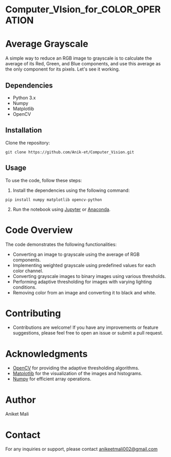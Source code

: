 # Computer_VIsion_for_COLOR_OPERATION

# Average Grayscale

A simple way to reduce an RGB image to grayscale is to calculate the average of its Red, Green, and Blue components, and use this average as the only component for its pixels. Let's see it working.

## Dependencies
- Python 3.x
- Numpy
- Matplotlib
- OpenCV

## Installation

Clone the repository:
```
git clone https://github.com/Anik-et/Computer_Vision.git
```


## Usage

To use the code, follow these steps:

1. Install the dependencies using the following command:

```
pip install numpy matplotlib opencv-python
```

2. Run the notebook using [Jupyter](https://jupyter.org/) or [Anaconda](https://www.anaconda.com/).

# Code Overview
The code demonstrates the following functionalities:

- Converting an image to grayscale using the average of RGB components.
- Implementing weighted grayscale using predefined values for each color channel.
- Converting grayscale images to binary images using various thresholds.
- Performing adaptive thresholding for images with varying lighting conditions.
- Removing color from an image and converting it to black and white.

# Contributing
- Contributions are welcome! If you have any improvements or feature suggestions, please feel free to open an issue or submit a pull request.

# Acknowledgments
- [OpenCV](https://opencv.org/) for providing the adaptive thresholding algorithms.
- [Matplotlib](https://matplotlib.org/) for the visualization of the images and histograms.
- [Numpy](https://numpy.org/) for efficient array operations.

# Author
Aniket Mali

# Contact
For any inquiries or support, please contact anikeetmali002@gmail.com







